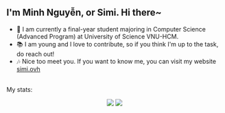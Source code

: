 ## I'm Minh Nguyễn, or Simi. Hi there~

- 🌱 I am currently a final-year student majoring in Computer Science (Advanced Program) at University of Science VNU-HCM.
- 📚 I am young and I love to contribute, so if you think I'm up to the task, do reach out!
- 🎶 Nice too meet you. If you want to know me, you can visit my website [simi.ovh](https://www.simi.ovh/)
<br>
My stats:
<p align="center">
<img src="https://github.com/minhvip08/github-stats/blob/master/generated/overview.svg#gh-dark-mode-only">
<img src="https://github.com/minhvip08/github-stats/blob/master/generated/languages.svg#gh-dark-mode-only">
</p>
